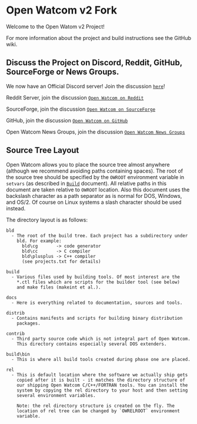 
Open Watcom v2 Fork
===================

Welcome to the Open Watom v2 Project! 

For more information about the project and build instructions see the GitHub wiki.

Discuss the Project on Discord, Reddit, GitHub, SourceForge or News Groups.
----------------------------------------------------------------------------

We now have an Official Discord server!
Join the discussion [`here`](https://discord.gg/5WexPNn)!

Reddit Server, join the discussion [`Open Watcom on Reddit`](https://www.reddit.com/r/OpenWatcom/)

SourceForge, join the discussion [`Open Watcom on SourceForge`](https://sourceforge.net/p/openwatcom/discussion/)

GitHub, join the discussion [`Open Watcom on GitHub`](https://github.com/open-watcom/open-watcom-v2/issues)

Open Watcom News Groups, join the discussion [`Open Watcom News Groups`](news.openwatcom.org)

Source Tree Layout
------------------

Open Watcom allows you to place the source tree almost anywhere (although
we recommend avoiding paths containing spaces). The root of the source
tree should be specified by the `OWROOT` environment variable in `setvars`
(as described in [`Build`](https://github.com/open-watcom/open-watcom-v2/wiki/Build) document). All relative paths in this document are
taken relative to `OWROOT` location. Also this document uses the backslash
character as a path separator as is normal for DOS, Windows, and OS/2. Of
course on Linux systems a slash character should be used instead.

The directory layout is as follows:

    bld
      - The root of the build tree. Each project has a subdirectory under
        bld. For example:
          bld\cg       -> code generator
          bld\cc       -> C compiler
          bld\plusplus -> C++ compiler
          (see projects.txt for details)

    build
      - Various files used by building tools. Of most interest are the
        *.ctl files which are scripts for the builder tool (see below)
        and make files (makeint et al.).

    docs
      - Here is everything related to documentation, sources and tools.

    distrib
      - Contains manifests and scripts for building binary distribution
        packages.

    contrib
      - Third party source code which is not integral part of Open Watcom.
        This directory contains especially several DOS extenders.

    build\bin
      - This is where all build tools created during phase one are placed.

    rel
      - This is default location where the software we actually ship gets
        copied after it is built - it matches the directory structure of
        our shipping Open Watcom C/C++/FORTRAN tools. You can install the
        system by copying the rel directory to your host and then setting
        several environment variables.

        Note: the rel directory structure is created on the fly. The
        location of rel tree can be changed by `OWRELROOT` environment
        variable.
